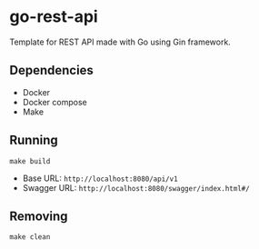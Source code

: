 # go-rest-api
Template for REST API made with Go using Gin framework.

## Dependencies

  - Docker
  - Docker compose
  - Make

## Running

`make build`

 - Base URL: `http://localhost:8080/api/v1`
 - Swagger URL: `http://localhost:8080/swagger/index.html#/`

 ## Removing

 `make clean`